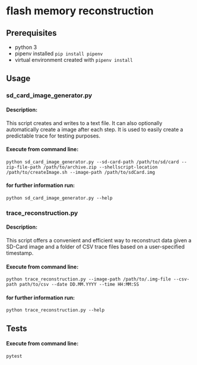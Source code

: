 # flash memory reconstruction

## Prerequisites
* python 3
* pipenv installed ``pip install pipenv``
* virtual environment created with ``pipenv install``


## Usage
### sd_card_image_generator.py
#### Description:
This script creates and writes to a text file. It can also optionally automatically create a image after each step. It is used to easily create a predictable trace for testing purposes.
#### Execute from command line:
````
python sd_card_image_generator.py --sd-card-path /path/to/sd/card --zip-file-path /path/to/archive.zip --shellscript-location /path/to/createImage.sh --image-path /path/to/sdCard.img
````
#### for further information run:
````
python sd_card_image_generator.py --help
````

### trace_reconstruction.py
#### Description:
This script offers a convenient and efficient way to reconstruct data given a SD-Card image and a folder of CSV trace files based on a user-specified timestamp.
#### Execute from command line:
````
python trace_reconstruction.py --image-path /path/to/.img-file --csv-path path/to/csv --date DD.MM.YYYY --time HH:MM:SS
````
#### for further information run:
````
python trace_reconstruction.py --help
````
## Tests
#### Execute from command line: 
````
pytest
````